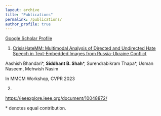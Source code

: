 ```yaml
---
layout: archive
title: "Publications"
permalink: /publications/
author_profile: true
---
```


[Google Scholar Profile](https://scholar.google.com/citations?user=XPBVLl4AAAAJ&hl=en)

1. [CrisisHateMM: Multimodal Analysis of Directed and Undirected Hate Speech in Text-Embedded Images from Russia-Ukraine Conflict](https://openaccess.thecvf.com/content/CVPR2023W/MMCM/html/Bhandari_CrisisHateMM_Multimodal_Analysis_of_Directed_and_Undirected_Hate_Speech_in_CVPRW_2023_paper.html)

Aashish Bhandari&ast;, **Siddhant B. Shah**&ast;, Surendrabikram Thapa&ast;, Usman Naseem, Mehwish Nasim

In MMCM Workshop, CVPR 2023 

2. 


https://ieeexplore.ieee.org/document/10048872/

&ast; denotes equal contribution.